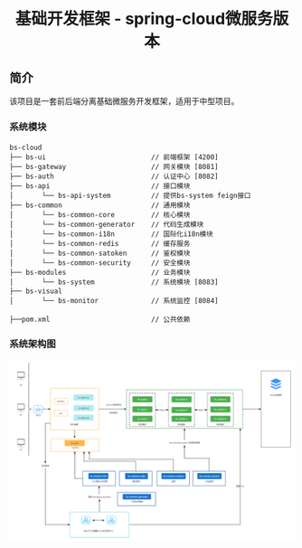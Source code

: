 <h1 style="margin: 30px 0 30px; font-weight: bold;text-align: center">基础开发框架 - spring-cloud微服务版本</h1>

## 简介

该项目是一套前后端分离基础微服务开发框架，适用于中型项目。

### 系统模块

    bs-cloud    
    ├── bs-ui                          // 前端框架 [4200]
    ├── bs-gateway                     // 网关模块 [8081]
    ├── bs-auth                        // 认证中心 [8082]
    ├── bs-api                         // 接口模块
    │       └── bs-api-system          // 提供bs-system feign接口
    ├── bs-common                      // 通用模块
    │       └── bs-common-core         // 核心模块
    │       └── bs-common-generator    // 代码生成模块
    │       └── bs-common-i18n         // 国际化i18n模块
    │       └── bs-common-redis        // 缓存服务
    │       └── bs-common-satoken      // 鉴权模块
    │       └── bs-common-security     // 安全模块
    ├── bs-modules                     // 业务模块
    │       └── bs-system              // 系统模块 [8083]
    ├── bs-visual
    │       └── bs-monitor             // 系统监控 [8084]

    ├──pom.xml                         // 公共依赖

### 系统架构图
<img src="bs-doc/src/main/resources/image/bs-cloud-framework.png">

